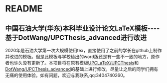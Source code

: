 

# README
## 中国石油大学(华东)本科毕业设计论文LaTeX模板----基于DotWang/UPCThesis_advanced进行改进
2020年是石油大学第一次大规模使用tex，直接使用了之前的学长在github上制作并改进的模板。但是此模板与学校给出的word版还是有一些不一致的地方，原作者也许久没有更新了。本项目将在原有模板[UPCLaTeX/UPCThesis](https://github.com/UPCLaTeX/UPCThesis)和[DotWang/UPCThesis_advanced](https://github.com/DotWang/UPCThesis_advanced)的基础上进行修改，尽量让之后的同学们拥有无痛的使用体验。如有问题，欢迎与我联系,qq:3404740260。